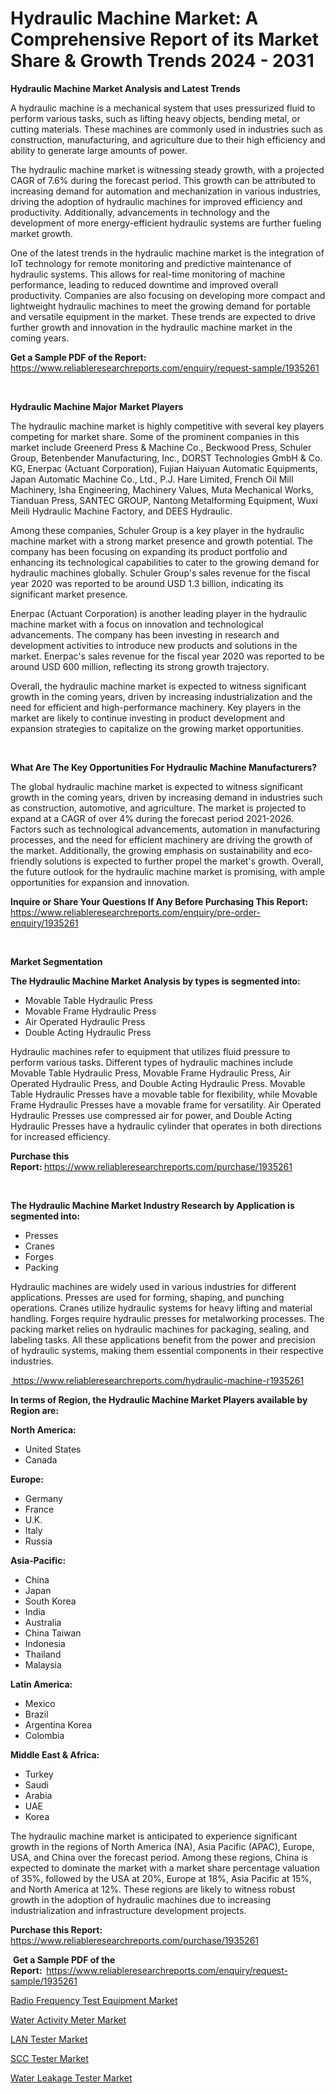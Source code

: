 <p><h1>Hydraulic Machine Market: A Comprehensive Report of its Market Share & Growth Trends 2024 - 2031</h1></p><p><strong>Hydraulic Machine Market Analysis and Latest Trends</strong></p>
<p><p>A hydraulic machine is a mechanical system that uses pressurized fluid to perform various tasks, such as lifting heavy objects, bending metal, or cutting materials. These machines are commonly used in industries such as construction, manufacturing, and agriculture due to their high efficiency and ability to generate large amounts of power.</p><p>The hydraulic machine market is witnessing steady growth, with a projected CAGR of 7.6% during the forecast period. This growth can be attributed to increasing demand for automation and mechanization in various industries, driving the adoption of hydraulic machines for improved efficiency and productivity. Additionally, advancements in technology and the development of more energy-efficient hydraulic systems are further fueling market growth.</p><p>One of the latest trends in the hydraulic machine market is the integration of IoT technology for remote monitoring and predictive maintenance of hydraulic systems. This allows for real-time monitoring of machine performance, leading to reduced downtime and improved overall productivity. Companies are also focusing on developing more compact and lightweight hydraulic machines to meet the growing demand for portable and versatile equipment in the market. These trends are expected to drive further growth and innovation in the hydraulic machine market in the coming years.</p></p>
<p><strong>Get a Sample PDF of the Report:&nbsp;</strong> <a href="https://www.reliableresearchreports.com/enquiry/request-sample/1935261">https://www.reliableresearchreports.com/enquiry/request-sample/1935261</a></p>
<p>&nbsp;</p>
<p><strong>Hydraulic Machine Major Market Players</strong></p>
<p><p>The hydraulic machine market is highly competitive with several key players competing for market share. Some of the prominent companies in this market include Greenerd Press & Machine Co., Beckwood Press, Schuler Group, Betenbender Manufacturing, Inc., DORST Technologies GmbH & Co. KG, Enerpac (Actuant Corporation), Fujian Haiyuan Automatic Equipments, Japan Automatic Machine Co., Ltd., P.J. Hare Limited, French Oil Mill Machinery, Isha Engineering, Machinery Values, Muta Mechanical Works, Tianduan Press, SANTEC GROUP, Nantong Metalforming Equipment, Wuxi Meili Hydraulic Machine Factory, and DEES Hydraulic.</p><p>Among these companies, Schuler Group is a key player in the hydraulic machine market with a strong market presence and growth potential. The company has been focusing on expanding its product portfolio and enhancing its technological capabilities to cater to the growing demand for hydraulic machines globally. Schuler Group's sales revenue for the fiscal year 2020 was reported to be around USD 1.3 billion, indicating its significant market presence.</p><p>Enerpac (Actuant Corporation) is another leading player in the hydraulic machine market with a focus on innovation and technological advancements. The company has been investing in research and development activities to introduce new products and solutions in the market. Enerpac's sales revenue for the fiscal year 2020 was reported to be around USD 600 million, reflecting its strong growth trajectory.</p><p>Overall, the hydraulic machine market is expected to witness significant growth in the coming years, driven by increasing industrialization and the need for efficient and high-performance machinery. Key players in the market are likely to continue investing in product development and expansion strategies to capitalize on the growing market opportunities.</p></p>
<p>&nbsp;</p>
<p><strong>What Are The Key Opportunities For Hydraulic Machine Manufacturers?</strong></p>
<p><p>The global hydraulic machine market is expected to witness significant growth in the coming years, driven by increasing demand in industries such as construction, automotive, and agriculture. The market is projected to expand at a CAGR of over 4% during the forecast period 2021-2026. Factors such as technological advancements, automation in manufacturing processes, and the need for efficient machinery are driving the growth of the market. Additionally, the growing emphasis on sustainability and eco-friendly solutions is expected to further propel the market's growth. Overall, the future outlook for the hydraulic machine market is promising, with ample opportunities for expansion and innovation.</p></p>
<p><strong>Inquire or Share Your Questions If Any Before Purchasing This Report:</strong> <a href="https://www.reliableresearchreports.com/enquiry/pre-order-enquiry/1935261">https://www.reliableresearchreports.com/enquiry/pre-order-enquiry/1935261</a></p>
<p>&nbsp;</p>
<p><strong>Market Segmentation</strong></p>
<p><strong>The Hydraulic Machine Market Analysis by types is segmented into:</strong></p>
<p><ul><li>Movable Table Hydraulic Press</li><li>Movable Frame Hydraulic Press</li><li>Air Operated Hydraulic Press</li><li>Double Acting Hydraulic Press</li></ul></p>
<p><p>Hydraulic machines refer to equipment that utilizes fluid pressure to perform various tasks. Different types of hydraulic machines include Movable Table Hydraulic Press, Movable Frame Hydraulic Press, Air Operated Hydraulic Press, and Double Acting Hydraulic Press. Movable Table Hydraulic Presses have a movable table for flexibility, while Movable Frame Hydraulic Presses have a movable frame for versatility. Air Operated Hydraulic Presses use compressed air for power, and Double Acting Hydraulic Presses have a hydraulic cylinder that operates in both directions for increased efficiency.</p></p>
<p><strong>Purchase this Report:&nbsp;</strong><a href="https://www.reliableresearchreports.com/purchase/1935261">https://www.reliableresearchreports.com/purchase/1935261</a></p>
<p>&nbsp;</p>
<p><strong>The Hydraulic Machine Market Industry Research by Application is segmented into:</strong></p>
<p><ul><li>Presses</li><li>Cranes</li><li>Forges</li><li>Packing</li></ul></p>
<p><p>Hydraulic machines are widely used in various industries for different applications. Presses are used for forming, shaping, and punching operations. Cranes utilize hydraulic systems for heavy lifting and material handling. Forges require hydraulic presses for metalworking processes. The packing market relies on hydraulic machines for packaging, sealing, and labeling tasks. All these applications benefit from the power and precision of hydraulic systems, making them essential components in their respective industries.</p></p>
<p><a href="https://www.reliableresearchreports.com/hydraulic-machine-r1935261">&nbsp;https://www.reliableresearchreports.com/hydraulic-machine-r1935261</a></p>
<p><strong>In terms of Region, the Hydraulic Machine Market Players available by Region are:</strong></p>
<p>
    <p> <strong> North America: </strong>
        <ul>
            <li>United States</li>
            <li>Canada</li>
        </ul>
        </p> 
    <p> <strong> Europe: </strong>
        <ul>
            <li>Germany</li>
            <li>France</li>
            <li>U.K.</li>
            <li>Italy</li>
            <li>Russia</li>
        </ul>
        </p> 
    <p> <strong> Asia-Pacific: </strong>
        <ul>
            <li>China</li>
            <li>Japan</li>
            <li>South Korea</li>
            <li>India</li>
            <li>Australia</li>
            <li>China Taiwan</li>
            <li>Indonesia</li>
            <li>Thailand</li>
            <li>Malaysia</li>
        </ul>
        </p> 
    <p> <strong> Latin America: </strong>
        <ul>
            <li>Mexico</li>
            <li>Brazil</li>
            <li>Argentina Korea</li>
            <li>Colombia</li>
        </ul>
        </p> 
    <p> <strong> Middle East & Africa: </strong>
        <ul>
            <li>Turkey</li>
            <li>Saudi</li>
            <li>Arabia</li>
            <li>UAE</li>
            <li>Korea</li>
        </ul>
    </p>
    </p>
<p><p>The hydraulic machine market is anticipated to experience significant growth in the regions of North America (NA), Asia Pacific (APAC), Europe, USA, and China over the forecast period. Among these regions, China is expected to dominate the market with a market share percentage valuation of 35%, followed by the USA at 20%, Europe at 18%, Asia Pacific at 15%, and North America at 12%. These regions are likely to witness robust growth in the adoption of hydraulic machines due to increasing industrialization and infrastructure development projects.</p></p>
<p><strong>Purchase this Report: </strong><a href="https://www.reliableresearchreports.com/purchase/1935261">https://www.reliableresearchreports.com/purchase/1935261</a></p>
<p>&nbsp;<strong>Get a Sample PDF of the Report:&nbsp;&nbsp;</strong><a href="https://www.reliableresearchreports.com/enquiry/request-sample/1935261">https://www.reliableresearchreports.com/enquiry/request-sample/1935261</a></p>
<p><strong></strong></p>
<p><p><a href="https://github.com/seamusocallaghan/Market-Research-Report-List-1/blob/main/radio-frequency-test-equipment-market.md">Radio Frequency Test Equipment Market</a></p><p><a href="https://github.com/widyafarer/Market-Research-Report-List-1/blob/main/water-activity-meter-market.md">Water Activity Meter Market</a></p><p><a href="https://github.com/graysonwolfe1913/Market-Research-Report-List-1/blob/main/lan-tester-market.md">LAN Tester Market</a></p><p><a href="https://github.com/lnamivez37/Market-Research-Report-List-1/blob/main/scc-tester-market.md">SCC Tester Market</a></p><p><a href="https://github.com/sydneyHaley871/Market-Research-Report-List-1/blob/main/water-leakage-tester-market.md">Water Leakage Tester Market</a></p></p>